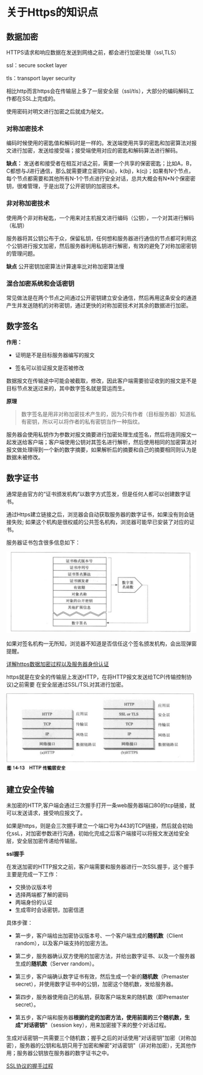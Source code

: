# 关于Https的知识点

## 数据加密

HTTPS请求和响应数据在发送到网络之前，都会进行加密处理（ssl,TLS）

ssl：secure socket layer

tls：transport layer security

相比http而言https会在传输层上多了一层安全层（ssl/tls），大部分的编码解码工作都在SSL上完成的。

使用密码对明文进行加密之后就成为秘文。

### 对称加密技术

编码时候使用的密匙值和解码时是一样的。发送端使用共享的密匙和加密算法对报文进行加密，发送给接受端；接受端使用对应的密匙和解码算法进行解码。

**缺点：**  发送者和接受者在相互对话之前，需要一个共享的保密密匙；比如A，B，C都想与J进行通信，那么就需要建立密钥K(aj)，k(bj)，k(cj)；如果有N个节点，每个节点都需要和其他所有N-1个节点进行安全对话，总共大概会有N*N个保密密钥，很难管理，于是出现了公开密钥的加密技术。

### 非对称加密技术

使用两个非对称秘匙，一个用来对主机报文进行编码（公钥），一个对其进行解码（私钥）

服务器将其公钥公布于众，保留私钥，任何想和服务器进行通信的节点都可利用这个公钥进行报文加密，然后服务器利用私钥进行解密，有效的避免了对称加密密钥的管理问题。

**缺点** 公开密钥加密算法计算速率比对称加密算法慢

### 混合加密系统和会话密钥

常见做法是在两个节点之间通过公开密钥建立安全通信，然后再用这条安全的通道产生并发送随机的对称密钥，通过更快的对称加密技术对其余的数据进行加密。

## 数字签名

**作用：**

- 证明是不是目标服务器编写的报文

- 签名可以验证报文是否被修改

数据报文在传输途中可能会被截取，修改，因此客户端需要验证收到的报文是不是目标节点发送过来的，其中数字签名就是营运而生。

**原理**

>数字签名是用非对称加密技术产生的，因为只有作者（目标服务器）知道私有密钥，所以可以将作者的私有密钥当作一种指纹。

服务器会使用私钥作为参数对报文摘要进行加密处理生成签名，然后将连同报文一起发送给客户端；客户端使用公钥对其签名进行解析，然后使用相同的加密算法对报文做处理得到一个新的数字摘要，如果解析后的摘要和自己的摘要相同则认为是数据未被修改。

## 数字证书

通常是由官方的“证书颁发机构”以数字方式签发，但是任何人都可以创建数字证书。

通过Https建立链接之后，浏览器会自动获取服务器的数字证书，如果没有则会链接失败;
如果这个机构是很权威的公共签名机构，浏览器可能早已安装了对应的证书。

服务器证书包含很多信息如下：

![avatar](../assets/cert_format.png)

如果对签名机构一无所知，浏览器不知道是否信任这个签名颁发机构，会出现弹窗提醒。


[详解https数据加密过程以及服务器身份认证](https://mp.weixin.qq.com/s/G14lN4SCkWN5Bs_SWeX-6g)


https就是在安全的传输层上发送HTTP，在将HTTP报文发送给TCP(传输控制协议)之前需要
在安全层通过SSL/TSL对其进行加密。

![avatar](../assets/http_portol.png)

## 建立安全传输

未加密的HTTP,客户端会通过三次握手打开一条web服务器端口80的tcp链接，就可以发送请求，接受响应报文了。

如果是https，则是会三次握手建立一个端口号为443的TCP链接，然后就会初始化ssL，对加密参数进行沟通，初始化完成之后客户端接可以将报文发送给安全层，安全层加密传递给传输层。

**ssl握手**

在发送加密的HTTP报文之前，客户端需要和服务器进行一次SSL握手，这个握手主要是完成一下工作：

- 交换协议版本号
- 选择两端都了解的密码
- 两端身份的认证
- 生成零时会话密钥，加密信道

具体步骤：

- 第一步，客户端给出加密协议版本号、一个客户端生成的**随机数**（Client random），以及客户端支持的加密方法。

- 第二步，服务器确认双方使用的加密方法，并给出数字证书、以及一个服务器生成的**随机数**（Server random）。

- 第三步，客户端确认数字证书有效，然后生成一个新的**随机数**（Premaster secret），并使用数字证书中的公钥，加密这个随机数，发给服务器。

- 第四步，服务器使用自己的私钥，获取客户端发来的随机数（即Premaster secret）。

- 第五步，客户端和服务器**根据约定的加密方法，使用前面的三个随机数，生成"对话密钥"**（session key），用来加密接下来的整个对话过程。

生成对话密钥一共需要三个随机数；握手之后的对话使用"对话密钥"加密（对称加密），服务器的公钥和私钥只用于加密和解密"对话密钥"（非对称加密），无其他作用；服务器公钥放在服务器的数字证书之中。

[SSL协议的握手过程](http://www.ruanyifeng.com/blog/2014/09/illustration-ssl.html)